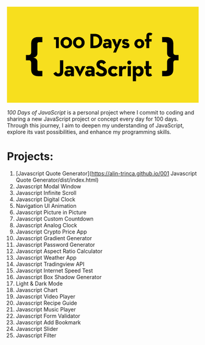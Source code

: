 ![100 Days of Javascript](100-days-of-javascript.png)

_100 Days of JavaScript_ is a personal project where I commit to coding and sharing a new JavaScript project or concept every day for 100 days. Through this journey, I aim to deepen my understanding of JavaScript, explore its vast possibilities, and enhance my programming skills.

# Projects:

1. [Javascript Quote Generator](https://alin-trinca.github.io/001 Javascript Quote Generator/dist/index.html)
2. Javascript Modal Window
3. Javascript Infinite Scroll
4. Javascript Digital Clock
5. Navigation UI Animation
6. Javascript Picture in Picture
7. Javascript Custom Countdown
8. Javascript Analog Clock
9. Javascript Crypto Price App
10. Javascript Gradient Generator
11. Javascript Password Generator
12. Javascript Aspect Ratio Calculator
13. Javascript Weather App
14. Javascript Tradingview API
15. Javascript Internet Speed Test
16. Javascript Box Shadow Generator
17. Light & Dark Mode
18. Javascript Chart
19. Javascript Video Player
20. Javascript Recipe Guide
21. Javascript Music Player
22. Javascript Form Validator
23. Javascript Add Bookmark
24. Javascript Slider
25. Javascript Filter
